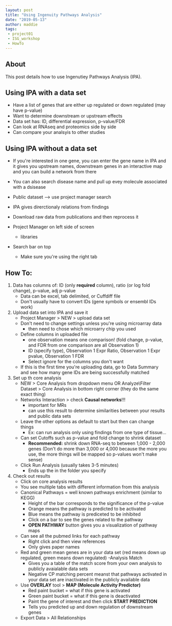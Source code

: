 ```yaml
---
layout: post
title: "Using Ingenuity Pathways Analysis"
date: "2019-05-13"
author: maddie
tags:
 - project01
 - ISG_workshop
 - HowTo
---
```


## About
This post details how to use Ingenutiey Pathways Analysis (IPA).

## Using IPA with a data set
- Have a list of genes that are either up regulated or down regulated (may have p-value)
- Want to determine downstream or upstream effects
- Data set has: ID, differential expression, p-value/FDR
- Can look at RNAseq and proteomics side by side
- Can compare your analsyis to other studies


## Using IPA without a data set
- If you're interested in one gene, you can enter the gene name in IPA and it gives you upstream names, downstream genes in an interactive map and you can build a network from there
- You can also search disease name and pull up evey molecule associated with a dsisease
- Public dataset --> use project manager search


- IPA gives direrctionaly relations from findings
- Download raw data from publications and then reprocess it
- Project Manager on left side of screen
	- libraries 
- Search bar on top
	- Make sure you're using the right tab


## How To:
1. Data has columns of: ID (only **required** column), ratio (or log fold change), p-value, adj p-value
	- Data can be excel, tab delimited, or Cuffdiff file
	- Don't usually have to convert IDs (gene symbols or ensembl IDs work)
2. Upload data set into IPA and save it
	- Project Manager > NEW > upload data set
	- Don't need to change settings unless you're using microarray data
		- then need to chose which microarry chip you used
	- Define columns in uploaded file
		- one observation means one comparison! (fold change, p-value, and FDR from one comparison are all Observation 1)
		- ID (specify type), Observation 1 Expr Ratio, Observation 1 Expr pvalue, Observation 1 FDR
		- Select ignore for the columns you don't want
	- If this is the first time you're uploading data, go to Data Summary and see how many gene IDs are being successfully matched
3. Set up th core analysis
	- NEW > Core Analysis from dropdown menu OR Analyze\Filter Dataset > Core Analysis in bottom right corner (they do the same exact thing)
	- Networks Interaction > check **Causal networks**!!!
		- important for MRs
		- can use this result to determine similarities between your results and public data sets
	- Leave the other options as default to start but then can change things
		- Ex: can run analysis only using findings from one type of tissue...
	- Can set Cutoffs such as p-value and fold change to shrink dataset
		- **Recommended:** shrink down RNA-seq to between 1,000 - 2,000 genes (Don't do more than 3,000 or 4,000 because the more you use, the more things will be mapped so p-values won't make sense)
	- Click Run Analysis (usually takes 3-5 minutes)
		- Ends up the in the folder you specify
4. Check out results
	- Click on core analysis results
	- You see multiple tabs with different information from this analysis
	- Canonical Pathways = well known pathways enrichment (similar to KEGG)
		 - Height of the bar corresponds to the significance of the p-value
		 - Orange means the pathway is predicted to be activated
		 - Blue means the pathway is prediceted to be inhibited
		 - Click on a bar to see the genes related to the pathway
		 - **OPEN PATHWAY** button gives you a visualization of pathway maps
	- Can see all the pubmed links for each pathway
		- Right click and then view references
		- Only gives paper names
	- Red and green mean genes are in your data set (red means down up regulated, green means down regulated)
	-Analysis Match
		- Gives you a table of the match score from your own analysis to publicly avaialable data sets
		- Negative CP matching percent meanst that pathways activated in your data set are inactivated in the publicly available data
	- Use **OVERLAY** tool > **MAP (Molecule Activity Predictor)**
		- Red paint bucket = what if this gene is activated
		- Green paint bucket = what if this gene is deactivated
		- Paint the gene of interest and then click **START PREDICTION**
		- Tells you predicted up and down regulation of downstream genes
	- Export Data > All Relationships





